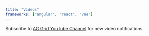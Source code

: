 ```yaml
---
title: "Videos"
frameworks: ["angular", "react", "vue"]
---
```


Subscribe to <a href="https://www.youtube.com/channel/UCerp9sZdHwofLTW8zG6Sxtw" target="_blank">AG Grid YouTube Channel</a> for new video notifications.

<learning-videos></learning-videos>

